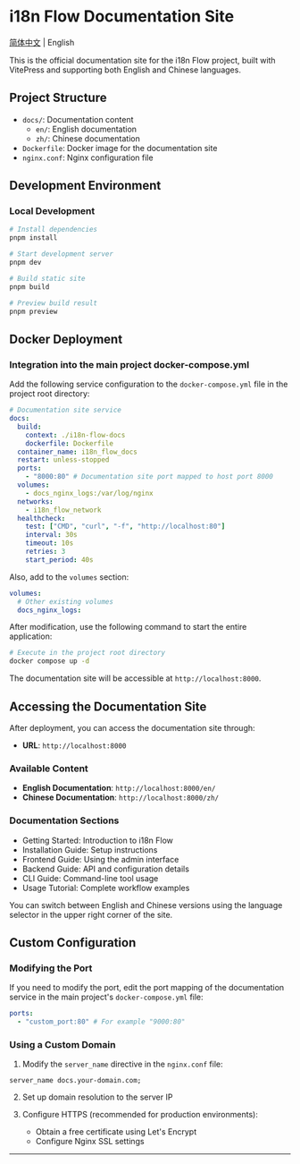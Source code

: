 # i18n Flow Documentation Site

[简体中文](README-zh.md) | English

This is the official documentation site for the i18n Flow project, built with VitePress and supporting both English and Chinese languages.

## Project Structure

- `docs/`: Documentation content
  - `en/`: English documentation
  - `zh/`: Chinese documentation
- `Dockerfile`: Docker image for the documentation site
- `nginx.conf`: Nginx configuration file

## Development Environment

### Local Development

```bash
# Install dependencies
pnpm install

# Start development server
pnpm dev

# Build static site
pnpm build

# Preview build result
pnpm preview
```

## Docker Deployment

### Integration into the main project docker-compose.yml

Add the following service configuration to the `docker-compose.yml` file in the project root directory:

```yaml
# Documentation site service
docs:
  build:
    context: ./i18n-flow-docs
    dockerfile: Dockerfile
  container_name: i18n_flow_docs
  restart: unless-stopped
  ports:
    - "8000:80" # Documentation site port mapped to host port 8000
  volumes:
    - docs_nginx_logs:/var/log/nginx
  networks:
    - i18n_flow_network
  healthcheck:
    test: ["CMD", "curl", "-f", "http://localhost:80"]
    interval: 30s
    timeout: 10s
    retries: 3
    start_period: 40s
```

Also, add to the `volumes` section:

```yaml
volumes:
  # Other existing volumes
  docs_nginx_logs:
```

After modification, use the following command to start the entire application:

```bash
# Execute in the project root directory
docker compose up -d
```

The documentation site will be accessible at `http://localhost:8000`.

## Accessing the Documentation Site

After deployment, you can access the documentation site through:

- **URL**: `http://localhost:8000`

### Available Content

- **English Documentation**: `http://localhost:8000/en/`
- **Chinese Documentation**: `http://localhost:8000/zh/`

### Documentation Sections

- Getting Started: Introduction to i18n Flow
- Installation Guide: Setup instructions
- Frontend Guide: Using the admin interface
- Backend Guide: API and configuration details
- CLI Guide: Command-line tool usage
- Usage Tutorial: Complete workflow examples

You can switch between English and Chinese versions using the language selector in the upper right corner of the site.

## Custom Configuration

### Modifying the Port

If you need to modify the port, edit the port mapping of the documentation service in the main project's `docker-compose.yml` file:

```yaml
ports:
  - "custom_port:80" # For example "9000:80"
```

### Using a Custom Domain

1. Modify the `server_name` directive in the `nginx.conf` file:

```nginx
server_name docs.your-domain.com;
```

2. Set up domain resolution to the server IP

3. Configure HTTPS (recommended for production environments):
   - Obtain a free certificate using Let's Encrypt
   - Configure Nginx SSL settings

---
